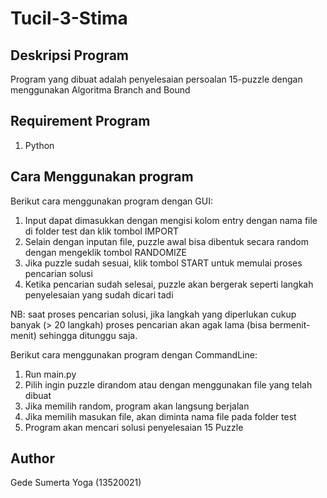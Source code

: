 # Tucil-3-Stima

## Deskripsi Program
Program yang dibuat adalah penyelesaian persoalan 15-puzzle dengan menggunakan Algoritma Branch and Bound

## Requirement Program
1. Python

## Cara Menggunakan program
Berikut cara menggunakan program dengan GUI:
1. Input dapat dimasukkan dengan mengisi kolom entry dengan nama file di folder test dan klik tombol IMPORT
2. Selain dengan inputan file, puzzle awal bisa dibentuk secara random dengan mengeklik tombol RANDOMIZE
3. Jika puzzle sudah sesuai, klik tombol START untuk memulai proses pencarian solusi
4. Ketika pencarian sudah selesai, puzzle akan bergerak seperti langkah penyelesaian yang sudah dicari tadi

NB: saat proses pencarian solusi, jika langkah yang diperlukan cukup banyak (> 20 langkah) proses pencarian akan agak lama (bisa bermenit-menit) sehingga ditunggu saja. 

Berikut cara menggunakan program dengan CommandLine:
1. Run main.py
2. Pilih ingin puzzle dirandom atau dengan menggunakan file yang telah dibuat
3. Jika memilih random, program akan langsung berjalan
4. Jika memilih masukan file, akan diminta nama file pada folder test
5. Program akan mencari solusi penyelesaian 15 Puzzle

## Author
Gede Sumerta Yoga (13520021)
